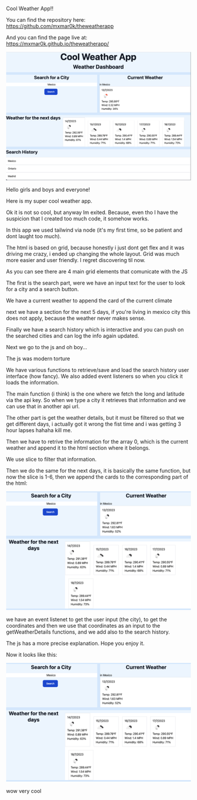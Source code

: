 Cool Weather App!!

You can find the repository here: https://github.com/mxmar0k/theweatherapp

And you can find the page live at: https://mxmar0k.github.io/theweatherapp/ 


![Alt text](image.png)

Hello girls and boys and everyone!

Here is my super cool weather app.

Ok it is not so cool, but anyway Im exited. Because, even tho I have the suspicion that I created too much code, it somehow works.

In this app we used tailwind via node (it's my first time, so be patient and dont laught too much).

The html is based on grid, because honestly i just dont get flex and it was driving me crazy, i ended up changing the whole layout. Grid was much more easier and user friendly. I regret discovering til now.

As you can see there are 4 main grid elements that comunicate with the JS

The first is the search part, were we have an input text for the user to look for a city and a search button.

We have a current weather to append the card of the  current climate

next we have a section for the next 5 days, if you're living in mexico city this does not apply, because the weather never makes sense.

Finally we have a search history which is interactive and you can push on the searched cities and can log the info again updated.

Next we go to the js and oh boy...

The js was modern torture

We have various functions to retrieve/save and load the search history user interface (how fancy). We also added event listeners so when you click it loads the information. 

The main function (i think) is the one where we fetch the long and latitude via the api key. So when we type a city it retrieves that information and we can use that in another api url. 

The other part is get the weather details, but it must be filtered so that we get different days, i actually got it wrong the fist time and i was getting 3 hour lapses hahaha kill me.

Then we have to retrive the information for the array 0, which is the current weather and append it to the html section where it belongs.

We use slice to filter that information.

Then we do the same for the next days, it is basically the same function, but now the slice is 1-6, then we append the cards to the corresponding part of the html:

![Alt text](<Captura de pantalla 2023-07-13 a la(s) 19.08.22.png>)

we have an event listenet to get the user input (the city), to get the coordinates and then we use that coordinates as an input to the getWeatherDetails functions, and we add also to the search history.

The js has a more precise explanation. Hope you enjoy it.

Now it looks like this:

![Alt text](<Captura de pantalla 2023-07-13 a la(s) 19.08.22-1.png>)

wow very cool

